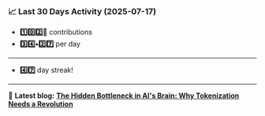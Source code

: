 <!--START_STATS-->
### 📈 Last 30 Days Activity (2025-07-17)  
- **1️⃣0️⃣2️⃣🎱** contributions  
- **3️⃣4️⃣•2️⃣7️⃣** per day
---
- **4️⃣7️⃣** day streak!
---
📝 **Latest blog:** [**The Hidden Bottleneck in AI's Brain: Why Tokenization Needs a Revolution**](https://andriak.com/blog/tokenization-revolution)
<!--END_STATS-->
